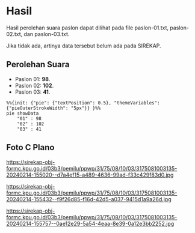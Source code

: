 # Hasil

Hasil perolehan suara paslon dapat dilihat pada file paslon-01.txt, paslon-02.txt, dan paslon-03.txt.

Jika tidak ada, artinya data tersebut belum ada pada SIREKAP.

## Perolehan Suara

 * Paslon 01: **98**.
 * Paslon 02: **102**.
 * Paslon 03: **41**.

```mermaid
%%{init: {"pie": {"textPosition": 0.5}, "themeVariables": {"pieOuterStrokeWidth": "5px"}} }%%
pie showData
    "01" : 98
    "02" : 102
    "03" : 41
```
## Foto C Plano

https://sirekap-obj-formc.kpu.go.id/03b3/pemilu/ppwp/31/75/08/10/03/3175081003135-20240214-155020--d7a4ef15-a489-4636-99ad-f33c429f83d0.jpg

https://sirekap-obj-formc.kpu.go.id/03b3/pemilu/ppwp/31/75/08/10/03/3175081003135-20240214-155432--f9f26d85-f16d-42d5-a037-9415d1a9a26d.jpg

https://sirekap-obj-formc.kpu.go.id/03b3/pemilu/ppwp/31/75/08/10/03/3175081003135-20240214-155757--0ae12e29-5a54-4eaa-8e39-0a12e3bb2252.jpg
